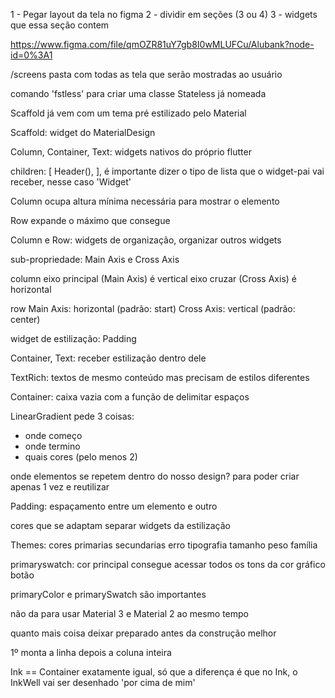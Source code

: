 1 - Pegar layout da tela no figma
2 - dividir em seções (3 ou 4)
3 - widgets que essa seção contem

https://www.figma.com/file/qmOZR81uY7gb8I0wMLUFCu/Alubank?node-id=0%3A1


/screens
    pasta com todas as tela que serão mostradas ao usuário

comando 'fstless' para criar uma classe Stateless já nomeada

Scaffold já vem com um tema pré estilizado pelo Material


Scaffold: widget do MaterialDesign

Column, Container, Text: widgets nativos do próprio flutter 


children: <Widget>[
    Header(),
],
é importante dizer o tipo de lista que o widget-pai vai receber, nesse caso 'Widget'

Column ocupa altura mínima necessária para mostrar o elemento

Row expande o máximo que consegue

Column e Row: widgets de organização, organizar outros widgets

sub-propriedade: Main Axis e Cross Axis

column 
    eixo principal (Main Axis) é vertical
    eixo cruzar (Cross Axis) é horizontal

row
    Main Axis: horizontal (padrão: start)
    Cross Axis: vertical
    (padrão: center)

widget de estilização: Padding    

Container, Text: receber estilização dentro dele

TextRich: textos de mesmo conteúdo mas precisam de estilos diferentes

Container: caixa vazia com a função de delimitar espaços

LinearGradient pede 3 coisas:
- onde começo
- onde termino
- quais cores (pelo menos 2)


onde elementos se repetem dentro do nosso design?
para poder criar apenas 1 vez e reutilizar

Padding: espaçamento entre um elemento e outro

cores que se adaptam
separar widgets da estilização

Themes: 
    cores
        primarias
        secundarias
        erro 
    tipografia
        tamanho
        peso
        família

primaryswatch: cor principal
    consegue acessar todos os tons da cor
    gráfico
    botão

primaryColor e primarySwatch são importantes

não da para usar Material 3 e Material 2 ao mesmo tempo

quanto mais coisa deixar preparado antes da construção melhor

1º monta a linha
depois a coluna inteira

Ink == Container
exatamente igual, só que a diferença é que no Ink, o InkWell vai ser desenhado 'por cima de mim'